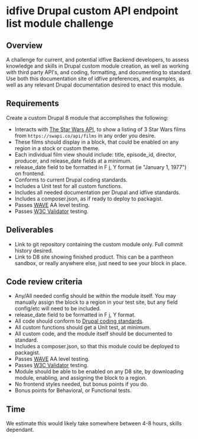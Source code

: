 # idfive Drupal custom API endpoint list module challenge

## Overview

A challenge for current, and potential idfive Backend developers, to assess knowledge and skills in Drupal custom module creation, as well as working with third party API's, and coding, formatting, and documenting to standard. Use both this documentation site of idfive preferences, and examples, as well as any relevant Drupal documentation desired to enact this module.

## Requirements

Create a custom Drupal 8 module that accomplishes the following:

- Interacts with [The Star Wars API](https://swapi.co/), to show a listing of 3 Star Wars films from `https://swapi.co/api/films` in any order you desire.
- These films should display in a block, that could be enabled on any region in a stock or custom theme.
- Each individual film view should include: title, episode_id, director, producer, and release_date fields at a minimum.
- release_date field to be formatted in F j, Y format (ie "January 1, 1977") on frontend.
- Conforms to current Drupal coding standards.
- Includes a Unit test for all custom functions.
- Includes all needed documentation per Drupal and idfive standards.
- Includes a composer.json, as if ready to deploy to packagist.
- Passes [WAVE](http://wave.webaim.org/) AA level testing.
- Passes [W3C Validator](https://validator.w3.org/) testing.

## Deliverables

- Link to git repository containing the custom module only. Full commit history desired.
- Link to D8 site showing finished product. This can be a pantheon sandbox, or really anywhere else, just need to see your block in place.

## Code review criteria

- Any/All needed config should be within the module itself. You may manually assign the block to a region in your test site, but any field config/etc will need to be included.
- release_date field to be formatted in F j, Y format.
- All code should conform to [Drupal coding standards](https://www.drupal.org/docs/develop/standards/coding-standards).
- All custom functions should get a Unit test, at minimum.
- All custom code, and the module itself should be documented to standard.
- Includes a composer.json, so that this module could be deployed to packagist.
- Passes [WAVE](http://wave.webaim.org/) AA level testing.
- Passes [W3C Validator](https://validator.w3.org/) testing.
- Module should be able to be enabled on any D8 site, by downloading module, enabling, and assigning the block to a region.
- No frontend styles needed, but bonus points if you do.
- Bonus points for Behavioral, or Functional tests.

## Time

We estimate this would likely take somewhere between 4-8 hours, skills dependant.
